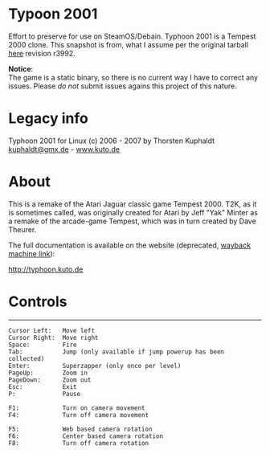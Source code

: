 # Typoon 2001

Effort to preserve for use on SteamOS/Debain. Typhoon 2001 is a Tempest 2000 clone. This snapshot is from, what I assume per the original tarball [here](http://www.sourcefiles.org/Games/Arcade/typhoon_2001_r3992.tar.gz) revision r3992.

**Notice**:  
The game is a static binary, so there is no current way I have to correct any issues. Please _do not_ submit issues agains this project of this nature.

# Legacy info
Typhoon 2001 for Linux
(c) 2006 - 2007 by Thorsten Kuphaldt
kuphaldt@gmx.de - www.kuto.de

# About
This is a remake of the Atari Jaguar classic game Tempest 2000. T2K, as it is 
sometimes called, was originally created for Atari by Jeff "Yak" Minter as a 
remake of the arcade-game Tempest, which was in turn created by Dave Theurer.

The full documentation is available on the website (deprecated, [wayback machine link](http://web.archive.org/web/20110511052002/http://typhoon.kuto.de/)): 

  http://typhoon.kuto.de 

# Controls
---------

```
Cursor Left:   Move left
Cursor Right:  Move right
Space:         Fire
Tab:           Jump (only available if jump powerup has been collected)
Enter:         Superzapper (only once per level)
PageUp:        Zoom in
PageDown:      Zoom out
Esc:           Exit
P:             Pause

F1:            Turn on camera movement
F4:            Turn off camera movement

F5:            Web based camera rotation
F6:            Center based camera rotation
F8:            Turn off camera rotation
```
